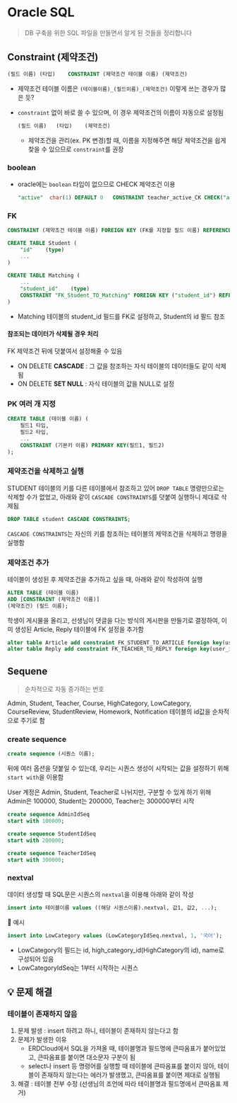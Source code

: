 # Oracle SQL

> DB 구축을 위한 SQL 파일을 만들면서 알게 된 것들을 정리합니다



## Constraint (제약조건)

```sql
(필드 이름)	(타입)	CONSTRAINT (제약조건 테이블 이름) (제약조건)
```

- 제약조건 테이블 이름은 `(테이블이름)_(필드이름)_(제약조건)` 이렇게 쓰는 경우가 많은 듯?
- `constraint` 없이 바로 쓸 수 있으며, 이 경우 제약조건의 이름이 자동으로 설정됨

  ```sql
  (필드 이름)	(타입)	(제약조건)
  ```

  - 제약조건을 관리(ex. PK 변경)할 때, 이름을 지정해주면 해당 제약조건을 쉽게 찾을 수 있으므로 `constraint`를 권장

### boolean

- oracle에는 `boolean` 타입이 없으므로 CHECK 제약조건 이용

  ```sql
  "active"	char(1)	DEFAULT 0	CONSTRAINT teacher_active_CK CHECK("active" IN ('0','1'))
  ```

### FK

```sql
CONSTRAINT (제약조건 테이블 이름) FOREIGN KEY (FK를 지정할 필드 이름) REFERENCES (참조 테이블 이름) (참조 필드)
```

```sql
CREATE TABLE Student (
    "id"	(type)
    ...
)

CREATE TABLE Matching (
    ...
    "student_id"	(type)
	CONSTRAINT "FK_Student_TO_Matching" FOREIGN KEY ("student_id") REFERENCES "Student" ("id")
)
```

- Matching 테이블의 student_id 필드를 FK로 설정하고, Student의 id 필드 참조

#### 참조되는 데이터가 삭제될 경우 처리

FK 제약조건 뒤에 덧붙여서 설정해줄 수 있음

- ON DELETE **CASCADE** : 그 값을 참조하는 자식 테이블의 데이터들도 같이 삭제됨
- ON DELETE **SET NULL** : 자식 테이블의 값을 NULL로 설정



### PK 여러 개 지정

```sql
CREATE TABLE (테이블 이름) (
    필드1 타입, 
    필드2 타입,
    ...
    CONSTRAINT (기본키 이름) PRIMARY KEY(필드1, 필드2)
);
```



### 제약조건을 삭제하고 실행

STUDENT 테이블의 키를 다른 테이블에서 참조하고 있어 `DROP TABLE` 명령만으로는 삭제할 수가 없었고, 아래와 같이 `CASCADE CONSTRAINTS`를 덧붙여 실행하니 제대로 삭제됨

```sql
DROP TABLE student CASCADE CONSTRAINTS;
```

`CASCADE CONSTRAINTS`는 자신의 키를 참조하는 테이블의 제약조건을 삭제하고 명령을 실행함



### 제약조건 추가

테이블이 생성된 후 제약조건을 추가하고 싶을 때, 아래와 같이 작성하여 실행

```sql
ALTER TABLE (테이블 이름)
ADD [CONSTRAINT (제약조건 이름)]
(제약조건) (필드 이름);
```

학생이 게시물을 올리고, 선생님이 댓글을 다는 방식의 게시판을 만들기로 결정하여, 이미 생성된 Article, Reply 테이블에 FK 설정을 추가함

```sql
alter table Article add constraint FK_STUDENT_TO_ARTICLE foreign key(user_id) references Student(id);
alter table Reply add constraint FK_TEACHER_TO_REPLY foreign key(user_id) references Teacher(id);
```



## Sequene

> 순차적으로 자동 증가하는 번호

Admin, Student, Teacher, Course, HighCategory, LowCategory, CourseReview, StudentReview, Homework, Notification 테이블의 id값을 순차적으로 주기로 함

### create sequence

```sql
create sequence (시퀀스 이름);
```

뒤에 여러 옵션을 덧붙일 수 있는데, 우리는 시퀀스 생성이 시작되는 값을 설정하기 위해 `start with`을 이용함

User 계정은 Admin, Student, Teacher로 나뉘지만, 구분할 수 있게 하기 위해 Admin은 100000, Student는 200000, Teacher는 300000부터 시작

```sql
create sequence AdminIdSeq
start with 100000;

create sequence StudentIdSeq
start with 200000;

create sequence TeacherIdSeq
start with 300000;
```

### nextval

데이터 생성할 때 SQL문은 시퀀스의 `nextval`을 이용해 아래와 같이 작성

```sql
insert into 테이블이름 values ((해당 시퀀스이름).nextval, 값1, 값2, ...);
```

:eyes: ​​예시

```sql
insert into LowCategory values (LowCategoryIdSeq.nextval, 1, '국어');
```

- LowCategory의 필드는 id, high_category_id(HighCategory의 id), name로 구성되어 있음
- LowCategoryIdSeq는 1부터 시작하는 시퀀스



## :bulb: 문제 해결

### 테이블이 존재하지 않음

1. 문제 발생 : insert 하려고 하니, 테이블이 존재하지 않는다고 함
2. 문제가 발생한 이유
   - ERDCloud에서 SQL을 가져올 때, 테이블명과 필드명에 큰따옴표가 붙어있었고, 큰따옴표를 붙이면 대소문자 구분이 됨
   - select나 insert 등 명령어를 실행할 때 테이블에 큰따옴표를 붙이지 않아, 테이블이 존재하지 않는다는 에러가 발생했고, 큰따옴표를 붙이면 제대로 실행됨
3. 해결 : 테이블 전부 수정 (선생님의 조언에 따라 테이블명과 필드명에서 큰따옴표 제거)